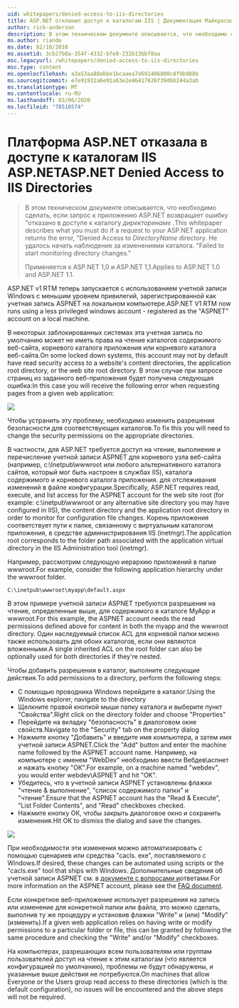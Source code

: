 ```yaml
---
uid: whitepapers/denied-access-to-iis-directories
title: ASP.NET отклонил доступ к каталогам IIS | Документация Майкрософт
author: rick-anderson
description: В этом техническом документе описывается, что необходимо сделать, если запрос к приложению ASP.NET возвращает ошибку "отказано в доступе к каталогу Директоринаме. Не удалось выполнить...
ms.author: riande
ms.date: 02/10/2010
ms.assetid: 3cb27b8a-354f-4332-bfe0-232b13bbf8aa
msc.legacyurl: /whitepapers/denied-access-to-iis-directories
msc.type: content
ms.openlocfilehash: a3a53aa88abbe1bcaaea7d691406800c8f9b988b
ms.sourcegitcommit: e7e91932a6e91a63e2e46417626f39d6b244a3ab
ms.translationtype: MT
ms.contentlocale: ru-RU
ms.lasthandoff: 03/06/2020
ms.locfileid: "78518574"
---
```

# <a name="aspnet-denied-access-to-iis-directories"></a><span data-ttu-id="c9b04-104">Платформа ASP.NET отказала в доступе к каталогам IIS ASP.NET</span><span class="sxs-lookup"><span data-stu-id="c9b04-104">ASP.NET Denied Access to IIS Directories</span></span>

> <span data-ttu-id="c9b04-105">В этом техническом документе описывается, что необходимо сделать, если запрос к приложению ASP.NET возвращает ошибку "отказано в доступе к каталогу *директоринаме* .</span><span class="sxs-lookup"><span data-stu-id="c9b04-105">This whitepaper describes what you must do if a request to your ASP.NET application returns the error, "Denied Access to *DirectoryName* directory.</span></span> <span data-ttu-id="c9b04-106">Не удалось начать наблюдение за изменениями каталога. "</span><span class="sxs-lookup"><span data-stu-id="c9b04-106">Failed to start monitoring directory changes."</span></span>
> 
> <span data-ttu-id="c9b04-107">Применяется к ASP.NET 1,0 и ASP.NET 1,1.</span><span class="sxs-lookup"><span data-stu-id="c9b04-107">Applies to ASP.NET 1.0 and ASP.NET 1.1.</span></span>

<span data-ttu-id="c9b04-108">ASP.NET v1 RTM теперь запускается с использованием учетной записи Windows с меньшим уровнем привилегий, зарегистрированной как учетная запись ASPNET на локальном компьютере.</span><span class="sxs-lookup"><span data-stu-id="c9b04-108">ASP.NET V1 RTM now runs using a less privileged windows account - registered as the "ASPNET" account on a local machine.</span></span>

<span data-ttu-id="c9b04-109">В некоторых заблокированных системах эта учетная запись по умолчанию может не иметь права на чтение каталогов содержимого веб-сайта, корневого каталога приложения или корневого каталога веб-сайта.</span><span class="sxs-lookup"><span data-stu-id="c9b04-109">On some locked down systems, this account may not by default have read security access to a website's content directories, the application root directory, or the web site root directory.</span></span> <span data-ttu-id="c9b04-110">В этом случае при запросе страниц из заданного веб-приложения будет получена следующая ошибка:</span><span class="sxs-lookup"><span data-stu-id="c9b04-110">In this case you will receive the following error when requesting pages from a given web application:</span></span>

![](denied-access-to-iis-directories/_static/image1.jpg)

<span data-ttu-id="c9b04-111">Чтобы устранить эту проблему, необходимо изменить разрешения безопасности для соответствующих каталогов.</span><span class="sxs-lookup"><span data-stu-id="c9b04-111">To fix this you will need to change the security permissions on the appropriate directories.</span></span>

<span data-ttu-id="c9b04-112">В частности, для ASP.NET требуется доступ на чтение, выполнение и перечисление учетной записи ASPNET для корневого узла веб-сайта (например, c:\Inetpub\wwwroot или любого альтернативного каталога сайтов, который мог быть настроен в службах IIS), каталога содержимого и корневого каталога приложения. для отслеживания изменений в файле конфигурации.</span><span class="sxs-lookup"><span data-stu-id="c9b04-112">Specifically, ASP.NET requires read, execute, and list access for the ASPNET account for the web site root (for example: c:\inetpub\wwwroot or any alternative site directory you may have configured in IIS), the content directory and the application root directory in order to monitor for configuration file changes.</span></span> <span data-ttu-id="c9b04-113">Корень приложения соответствует пути к папке, связанному с виртуальным каталогом приложения, в средстве администрирования IIS (inetmgr).</span><span class="sxs-lookup"><span data-stu-id="c9b04-113">The application root corresponds to the folder path associated with the application virtual directory in the IIS Administration tool (inetmgr).</span></span>

<span data-ttu-id="c9b04-114">Например, рассмотрим следующую иерархию приложений в папке wwwroot.</span><span class="sxs-lookup"><span data-stu-id="c9b04-114">For example, consider the following application hierarchy under the wwwroot folder.</span></span>

`C:\inetpub\wwwroot\myapp\default.aspx`

<span data-ttu-id="c9b04-115">В этом примере учетной записи ASPNET требуются разрешения на чтение, определенные выше, для содержимого в каталоге MyApp и wwwroot.</span><span class="sxs-lookup"><span data-stu-id="c9b04-115">For this example, the ASPNET account needs the read permissions defined above for content in both the myapp and the wwwroot directory.</span></span> <span data-ttu-id="c9b04-116">Один наследуемый список ACL для корневой папки можно также использовать для обоих каталогов, если они являются вложенными.</span><span class="sxs-lookup"><span data-stu-id="c9b04-116">A single inherited ACL on the root folder can also be optionally used for both directories if they're nested.</span></span>

<span data-ttu-id="c9b04-117">Чтобы добавить разрешения в каталог, выполните следующие действия.</span><span class="sxs-lookup"><span data-stu-id="c9b04-117">To add permissions to a directory, perform the following steps:</span></span>

- <span data-ttu-id="c9b04-118">С помощью проводника Windows перейдите в каталог.</span><span class="sxs-lookup"><span data-stu-id="c9b04-118">Using the Windows explorer, navigate to the directory</span></span>
- <span data-ttu-id="c9b04-119">Щелкните правой кнопкой мыши папку каталога и выберите пункт "Свойства".</span><span class="sxs-lookup"><span data-stu-id="c9b04-119">Right click on the directory folder and choose "Properties"</span></span>
- <span data-ttu-id="c9b04-120">Перейдите на вкладку "безопасность" в диалоговом окне свойств.</span><span class="sxs-lookup"><span data-stu-id="c9b04-120">Navigate to the "Security" tab on the property dialog</span></span>
- <span data-ttu-id="c9b04-121">Нажмите кнопку "Добавить" и введите имя компьютера, а затем имя учетной записи ASPNET.</span><span class="sxs-lookup"><span data-stu-id="c9b04-121">Click the "Add" button and enter the machine name followed by the ASPNET account name.</span></span> <span data-ttu-id="c9b04-122">Например, на компьютере с именем "WebDev" необходимо ввести Вебдев\аспнет и нажать кнопку "ОК".</span><span class="sxs-lookup"><span data-stu-id="c9b04-122">For example, on a machine named "webdev", you would enter webdev\ASPNET and hit "OK".</span></span>
- <span data-ttu-id="c9b04-123">Убедитесь, что в учетной записи ASPNET установлены флажки "чтение &amp; выполнение", "список содержимого папки" и "чтение".</span><span class="sxs-lookup"><span data-stu-id="c9b04-123">Ensure that the ASPNET account has the "Read &amp; Execute", "List Folder Contents", and "Read" checkboxes checked.</span></span>
- <span data-ttu-id="c9b04-124">Нажмите кнопку ОК, чтобы закрыть диалоговое окно и сохранить изменения.</span><span class="sxs-lookup"><span data-stu-id="c9b04-124">Hit OK to dismiss the dialog and save the changes.</span></span>

![](denied-access-to-iis-directories/_static/image2.jpg)

<span data-ttu-id="c9b04-125">При необходимости эти изменения можно автоматизировать с помощью сценариев или средства "cacls. exe", поставляемого с Windows.</span><span class="sxs-lookup"><span data-stu-id="c9b04-125">If desired, these changes can be automated using scripts or the "cacls.exe" tool that ships with Windows.</span></span> <span data-ttu-id="c9b04-126">Дополнительные сведения об учетной записи ASPNET см. в [документе с вопросами и](https://go.microsoft.com/fwlink/?LinkId=5828)ответами.</span><span class="sxs-lookup"><span data-stu-id="c9b04-126">For more information on the ASPNET account, please see the [FAQ document](https://go.microsoft.com/fwlink/?LinkId=5828).</span></span>

<span data-ttu-id="c9b04-127">Если конкретное веб-приложение использует разрешения на запись или изменение для конкретной папки или файла, это можно сделать, выполнив ту же процедуру и установив флажки "Write" и (или) "Modify" (изменить).</span><span class="sxs-lookup"><span data-stu-id="c9b04-127">If a given web application relies on having write or modify permissions to a particular folder or file, this can be granted by following the same procedure and checking the "Write" and/or "Modify" checkboxes.</span></span>

<span data-ttu-id="c9b04-128">На компьютерах, разрешающих всем пользователям или группам пользователей доступ на чтение к этим каталогам (что является конфигурацией по умолчанию), проблемы не будут обнаружены, и указанные выше действия не потребуются.</span><span class="sxs-lookup"><span data-stu-id="c9b04-128">On machines that allow Everyone or the Users group read access to these directories (which is the default configuration), no issues will be encountered and the above steps will not be required.</span></span>
